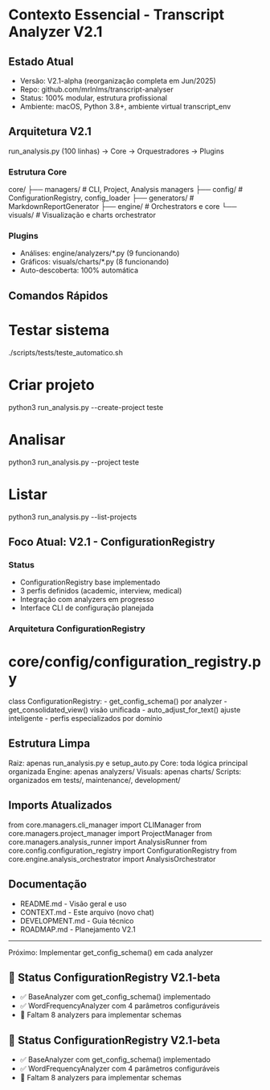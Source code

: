 # Contexto Essencial - Transcript Analyzer V2.1

## Estado Atual
- Versão: V2.1-alpha (reorganização completa em Jun/2025)
- Repo: github.com/mrlnlms/transcript-analyser
- Status: 100% modular, estrutura profissional
- Ambiente: macOS, Python 3.8+, ambiente virtual transcript_env

## Arquitetura V2.1

run_analysis.py (100 linhas) -> Core -> Orquestradores -> Plugins

### Estrutura Core

core/
├── managers/      # CLI, Project, Analysis managers
├── config/        # ConfigurationRegistry, config_loader
├── generators/    # MarkdownReportGenerator
├── engine/        # Orchestrators e core
└── visuals/       # Visualização e charts orchestrator

### Plugins
- Análises: engine/analyzers/*.py (9 funcionando)
- Gráficos: visuals/charts/*.py (8 funcionando)
- Auto-descoberta: 100% automática

## Comandos Rápidos

# Testar sistema
./scripts/tests/teste_automatico.sh

# Criar projeto
python3 run_analysis.py --create-project teste

# Analisar
python3 run_analysis.py --project teste

# Listar
python3 run_analysis.py --list-projects

## Foco Atual: V2.1 - ConfigurationRegistry

### Status
- ConfigurationRegistry base implementado
- 3 perfis definidos (academic, interview, medical)
- Integração com analyzers em progresso
- Interface CLI de configuração planejada

### Arquitetura ConfigurationRegistry

# core/config/configuration_registry.py
class ConfigurationRegistry:
    - get_config_schema() por analyzer
    - get_consolidated_view() visão unificada
    - auto_adjust_for_text() ajuste inteligente
    - perfis especializados por domínio

## Estrutura Limpa

Raiz: apenas run_analysis.py e setup_auto.py
Core: toda lógica principal organizada
Engine: apenas analyzers/
Visuals: apenas charts/
Scripts: organizados em tests/, maintenance/, development/

## Imports Atualizados

from core.managers.cli_manager import CLIManager
from core.managers.project_manager import ProjectManager
from core.managers.analysis_runner import AnalysisRunner
from core.config.configuration_registry import ConfigurationRegistry
from core.engine.analysis_orchestrator import AnalysisOrchestrator

## Documentação
- README.md - Visão geral e uso
- CONTEXT.md - Este arquivo (novo chat)
- DEVELOPMENT.md - Guia técnico
- ROADMAP.md - Planejamento V2.1

---
Próximo: Implementar get_config_schema() em cada analyzer
## 🎯 Status ConfigurationRegistry V2.1-beta
- ✅ BaseAnalyzer com get_config_schema() implementado
- ✅ WordFrequencyAnalyzer com 4 parâmetros configuráveis
- 🔄 Faltam 8 analyzers para implementar schemas
## 🎯 Status ConfigurationRegistry V2.1-beta
- ✅ BaseAnalyzer com get_config_schema() implementado
- ✅ WordFrequencyAnalyzer com 4 parâmetros configuráveis
- 🔄 Faltam 8 analyzers para implementar schemas
